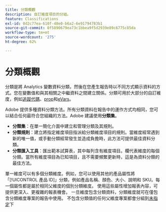 ```yaml
---
title: 分類概觀
description: 自訂維度項目的分組。
feature: Classifications
exl-id: 0d2c77ea-610f-48e0-b6a2-6e91794783b1
source-git-commit: 0f5890679ea73c1bbea9f5d2939e89c6775c85da
workflow-type: tm+mt
source-wordcount: '275'
ht-degree: 62%

---
```


# 分類概觀

分類是將 Analytics 變數資料分類，然後在您產生報告時以不同方式顯示資料的方式。您在變數值和與其相關之中繼資料之間建立關係。分類可用於大部分的自訂維度，例如[追蹤代碼](/help/components/dimensions/tracking-code.md)、[prop](/help/components/dimensions/prop.md)和[eVars](/help/components/dimensions/evar.md)。

Adobe 提供多種資料分類方法。所有分類資料在報告中的運作方式均相同，您可以結合任何最符合您組織的方法。Adobe 建議使用&#x200B;**分類集**。

* **分類集**：在單一簡化介面中建立和管理分類及其規則。
* **分類規則**：建立將指定維度項目指派給分類維度項目的規則。當維度經常遇到新的唯一值，或手動分類經常發生並造成負擔時，此方法可提供最佳資料分類。
* **分類匯入工具**：匯出範本試算表，其中每列含有維度項目。欄代表維度的每個分類。當所有維度項目為已知項目，且不需要頻繁更新時，這是為資料分類的最佳方法。

單一維度可以有多個分類維度。例如，您可以使用其他的產品屬性將「[!UICONTROL 產品 ID]」分類，例如產品名稱、顏色、大小、說明和 SKU。每一個屬性都是屬於相同父維度的個別分類維度。 使用這些屬性增加報表內容，可提供更深入、更複雜的報表機會。 一旦維度包含分類資料，分類維度就可在僅包含分類維度專案的報告中使用。 不包含分類值的任何父維度專案都會分組到[未指定](/help/technotes/unspecified.md)下
